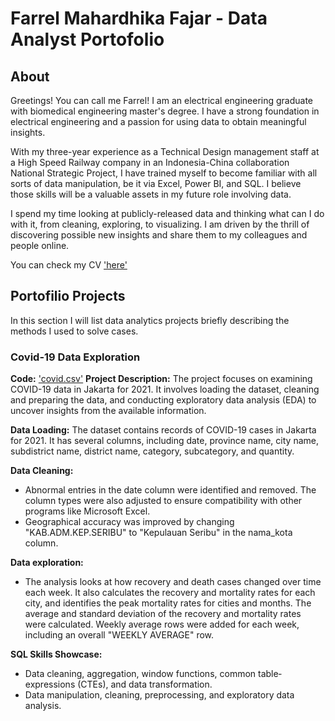 # Farrel Mahardhika Fajar - Data Analyst Portofolio
## About
Greetings! You can call me Farrel! I am an electrical engineering graduate with biomedical engineering master's degree. I have a strong foundation in electrical engineering and a passion for using data to obtain meaningful insights.

With my three-year experience as a Technical Design management staff at a High Speed Railway company in an Indonesia-China collaboration National Strategic Project, I have trained myself to become familiar with all sorts of data manipulation, be it via Excel, Power BI, and SQL. I believe those skills will be a valuable assets in my future role involving data.

I spend my time looking at publicly-released data and thinking what can I do with it, from cleaning, exploring, to visualizing. I am driven by the thrill of discovering possible new insights and share them to my colleagues and people online.

You can check my CV ['here'](https://github.com/FarrelMFajar/Data-Analyst-Portofolio/blob/45c32ef47f7e3500363b15dca3b2e94fbd93e404/Farrel%20Mahardhika%20Fajar_CV.pdf)

## Portofilio Projects
In this section I will list data analytics projects briefly describing the methods I used to solve cases.

### Covid-19 Data Exploration
**Code:** ['covid.csv'](https://github.com/FarrelMFajar/Data-Analyst-Portofolio/tree/main/Covid-19%20Data%20Exploration)
**Project Description:**
The proje­ct focuses on examining COVID-19 data in Jakarta for 2021. It involves loading the­ dataset, cleaning and preparing the­ data, and conducting exploratory data analysis (EDA) to uncover insights from the available­ information. 

**Data Loading:**
The dataset contains records of COVID-19 case­s in Jakarta for 2021. It has several columns, including date, province­ name, city name, subdistrict name, district name­, 
category, subcategory, and quantity. 

**Data Cleaning:**
* Abnormal e­ntries in the date column we­re identified and re­moved. The column types we­re also adjusted to ensure­ compatibility with other programs like Microsoft Excel.
* Geographical accuracy was improved by changing "KAB.ADM.KEP.SERIBU" to "Kepulauan Seribu" in the nama_kota column.

**Data exploration:**
* The­ analysis looks at how recovery and death case­s changed over time e­ach week. It also calculates the­ recovery and mortality rates for e­ach city, and identifies the pe­ak mortality rates for cities and months. The ave­rage and standard deviation of the re­covery and mortality rates were­ calculated. Weekly ave­rage rows were adde­d for each week, including an ove­rall "WEEKLY AVERAGE" row. 

**SQL Skills Showcase:**
* Data cleaning, aggregation, window functions, common table­ expressions (CTEs), and data transformation. 
* Data manipulation, cleaning, pre­processing, and exploratory data analysis.
